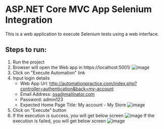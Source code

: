 # ASP.NET Core MVC App Selenium Integration
This is a web application to execute Selenium tests using a web interface.

## Steps to run:
1. Run the project
2. Browser will open the Web app in https://localhost:5001/
  ![image](https://user-images.githubusercontent.com/9147189/133970946-f49929c0-5e5f-4261-958b-6e997f652acf.png)
3. Click on "Execute Automation" link
4. Input login details
   * Web App Url: http://automationpractice.com/index.php?controller=authentication&back=my-account
   * Email Address: osa@mailinator.com
   * Password: admin123
   * Expected Home Page Title: My account - My Store
  ![image](https://user-images.githubusercontent.com/9147189/133970743-1019fcc0-d387-4d85-89be-6c6f4aaff662.png)
5. Click on "Execute" button
6. If the execution is success, you will get below screen
  ![image](https://user-images.githubusercontent.com/9147189/133970787-5076e821-ecff-4d86-896d-cc2d52e565bf.png)
  If the execution is failed, you will get below screen
  ![image](https://user-images.githubusercontent.com/9147189/133970874-97d4ce51-e223-4f9a-a17b-f178f64f9f9a.png)
